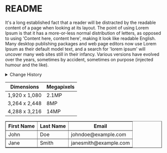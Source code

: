# README

It's a long established fact that a reader will be distracted by the readable content of a page when looking at its layout. The point of using Lorem Ipsum is that it has a more-or-less normal distribution of letters, as opposed to using 'Content here, content here', making it look like readable English. Many desktop publishing packages and web page editors now use Lorem Ipsum as their default model text, and a search for 'lorem ipsum' will uncover many web sites still in their infancy. Various versions have evolved over the years, sometimes by accident, sometimes on purpose (injected humour and the like).

</details> 

<details><summary>Change History</summary> 

> A history of significant changes or additions to the product. The change reference would typically be a portfolio reference number, or a Service Now ticket number, and the Github tag associated with the change. 

| Date | Description | Change reference |
| ---------- | ---------------- | ------------------------ |
| 29-Sep-22 | Initial Version    | Portfolio 0860                  |


</details> 

Dimensions | Megapixels
---|---
1,920 x 1,080 | 2.1MP
3,264 x 2,448 | 8MP
4,288 x 3,216 | 14MP


<table border="1">
    <thead>
        <tr>
            <th>First Name</th>
            <th>Last Name</th>
            <th>Email</th>
        </tr>
    </thead>
    <tbody>
        <tr>
            <td>John</td>
            <td>Doe</td>
            <td>johndoe@example.com</td>
        </tr>
        <tr>
            <td>Jane</td>
            <td>Smith</td>
            <td>janesmith@example.com</td>
        </tr>
    </tbody>
</table>
